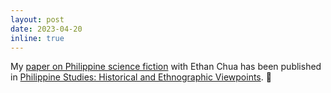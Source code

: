 ```yaml
---
layout: post
date: 2023-04-20
inline: true
---
```


My [paper on Philippine science fiction](../assets/pdf/chua_chua_pshev_2023.pdf) with Ethan Chua has been published in [Philippine Studies: Historical and Ethnographic Viewpoints](https://muse.jhu.edu/pub/146/article/893841). :rocket: